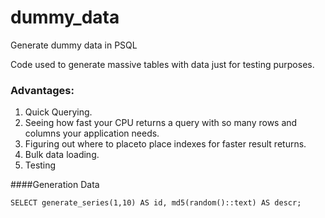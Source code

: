 # dummy_data
Generate dummy data in PSQL

Code used to generate massive tables with data just for testing purposes. 

### Advantages:
1. Quick Querying.<br>
2. Seeing how fast your CPU returns a query with so many rows and columns your application needs.
3. Figuring out where to placeto place indexes for faster result returns.
4. Bulk data loading.
5. Testing

####Generation Data
```
SELECT generate_series(1,10) AS id, md5(random()::text) AS descr;
```

